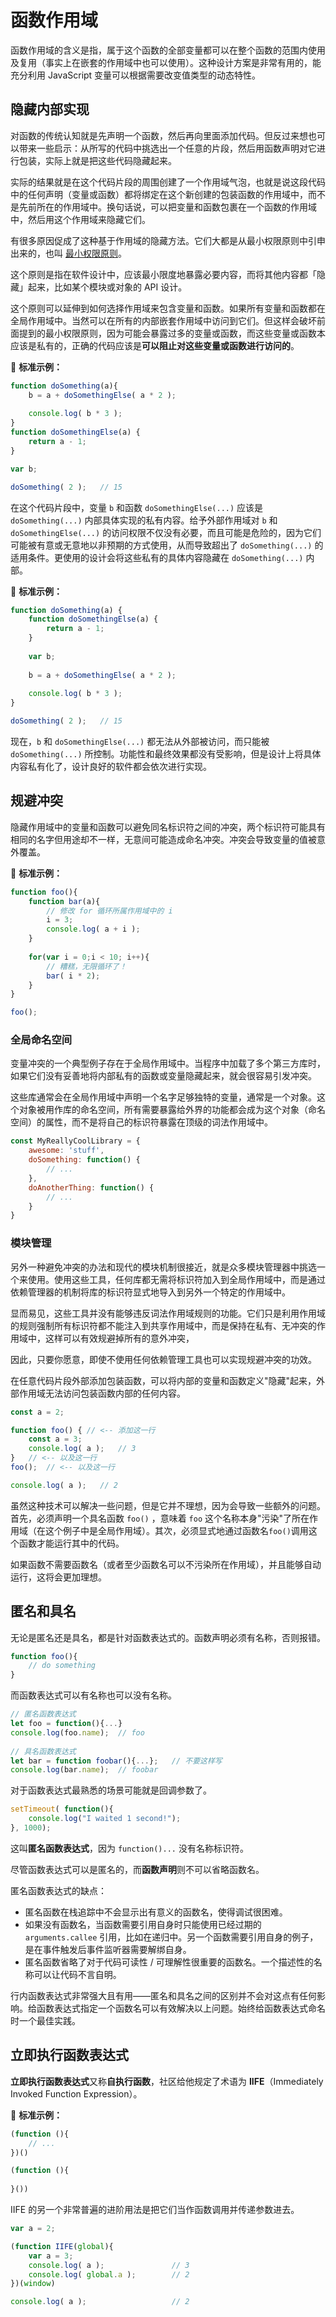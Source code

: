 # 函数作用域

函数作用域的含义是指，属于这个函数的全部变量都可以在整个函数的范围内使用及复用（事实上在嵌套的作用域中也可以使用）。这种设计方案是非常有用的，能充分利用 JavaScript 变量可以根据需要改变值类型的动态特性。

## 隐藏内部实现

对函数的传统认知就是先声明一个函数，然后再向里面添加代码。但反过来想也可以带来一些启示：从所写的代码中挑选出一个任意的片段，然后用函数声明对它进行包装，实际上就是把这些代码隐藏起来。

实际的结果就是在这个代码片段的周围创建了一个作用域气泡，也就是说这段代码中的任何声明（变量或函数）都将绑定在这个新创建的包装函数的作用域中，而不是先前所在的作用域中。换句话说，可以把变量和函数包裹在一个函数的作用域中，然后用这个作用域来隐藏它们。

有很多原因促成了这种基于作用域的隐藏方法。它们大都是从最小权限原则中引申出来的，也叫 [最小权限原则](<https://zh.wikipedia.org/wiki/%E6%9C%80%E5%B0%8F%E6%9D%83%E9%99%90%E5%8E%9F%E5%88%99>)。

这个原则是指在软件设计中，应该最小限度地暴露必要内容，而将其他内容都「隐藏」起来，比如某个模块或对象的 API 设计。

这个原则可以延伸到如何选择作用域来包含变量和函数。如果所有变量和函数都在全局作用域中。当然可以在所有的内部嵌套作用域中访问到它们。但这样会破坏前面提到的最小权限原则，因为可能会暴露过多的变量或函数，而这些变量或函数本应该是私有的，正确的代码应该是**可以阻止对这些变量或函数进行访问的**。

🌰 **标准示例：**

```js
function doSomething(a){
    b = a + doSomethingElse( a * 2 );
    
    console.log( b * 3 );
}
function doSomethingElse(a) {
    return a - 1;
}

var b;

doSomething( 2 );	// 15
```

在这个代码片段中，变量 `b` 和函数 `doSomethingElse(...)` 应该是 `doSomething(...)` 内部具体实现的私有内容。给予外部作用域对 `b` 和 `doSomethingElse(...)` 的访问权限不仅没有必要，而且可能是危险的，因为它们可能被有意或无意地以非预期的方式使用，从而导致超出了 `doSomething(...)` 的适用条件。更使用的设计会将这些私有的具体内容隐藏在 `doSomething(...)` 内部。

🌰 **标准示例：**

```js
function doSomething(a) {
    function doSomethingElse(a) {
        return a - 1;
    }
    
    var b;
    
    b = a + doSomethingElse( a * 2 );
    
    console.log( b * 3 );
}

doSomething( 2 );	// 15
```

现在，`b` 和 `doSomethingElse(...)` 都无法从外部被访问，而只能被 `doSomething(...)` 所控制。功能性和最终效果都没有受影响，但是设计上将具体内容私有化了，设计良好的软件都会依次进行实现。

## 规避冲突

隐藏作用域中的变量和函数可以避免同名标识符之间的冲突，两个标识符可能具有相同的名字但用途却不一样，无意间可能造成命名冲突。冲突会导致变量的值被意外覆盖。

🌰 **标准示例：**

```js
function foo(){
    function bar(a){
        // 修改 for 循环所属作用域中的 i
        i = 3;
        console.log( a + i );
    }
    
    for(var i = 0;i < 10; i++){
        // 糟糕，无限循环了！
        bar( i * 2);
    }
}

foo();	
```

### 全局命名空间

变量冲突的一个典型例子存在于全局作用域中。当程序中加载了多个第三方库时，如果它们没有妥善地将内部私有的函数或变量隐藏起来，就会很容易引发冲突。

这些库通常会在全局作用域中声明一个名字足够独特的变量，通常是一个对象。这个对象被用作库的命名空间，所有需要暴露给外界的功能都会成为这个对象（命名空间）的属性，而不是将自己的标识符暴露在顶级的词法作用域中。

```js
const MyReallyCoolLibrary = {
    awesome: 'stuff',
    doSomething: function() {
      	// ...  
    },
    doAnotherThing: function() {
        // ...
    }
}
```

### 模块管理

另外一种避免冲突的办法和现代的模块机制很接近，就是众多模块管理器中挑选一个来使用。使用这些工具，任何库都无需将标识符加入到全局作用域中，而是通过依赖管理器的机制将库的标识符显式地导入到另外一个特定的作用域中。

显而易见，这些工具并没有能够违反词法作用域规则的功能。它们只是利用作用域的规则强制所有标识符都不能注入到共享作用域中，而是保持在私有、无冲突的作用域中，这样可以有效规避掉所有的意外冲突，

因此，只要你愿意，即使不使用任何依赖管理工具也可以实现规避冲突的功效。







在任意代码片段外部添加包装函数，可以将内部的变量和函数定义"隐藏"起来，外部作用域无法访问包装函数内部的任何内容。

```js
const a = 2;

function foo() { // <-- 添加这一行
    const a = 3;
    console.log( a );	// 3
}	// <-- 以及这一行
foo();	// <-- 以及这一行

console.log( a );	// 2
```

虽然这种技术可以解决一些问题，但是它并不理想，因为会导致一些额外的问题。首先，必须声明一个具名函数 `foo()` ，意味着 `foo` 这个名称本身"污染"了所在作用域（在这个例子中是全局作用域）。其次，必须显式地通过函数名`foo()`调用这个函数才能运行其中的代码。

如果函数不需要函数名（或者至少函数名可以不污染所在作用域），并且能够自动运行，这将会更加理想。

## 匿名和具名

无论是匿名还是具名，都是针对函数表达式的。函数声明必须有名称，否则报错。

```js
function foo(){	
    // do something
}
```

而函数表达式可以有名称也可以没有名称。

```js
// 匿名函数表达式
let foo = function(){...}
console.log(foo.name);	// foo
        
// 具名函数表达式            
let bar = function foobar(){...};	// 不要这样写
console.log(bar.name);	// foobar
```

对于函数表达式最熟悉的场景可能就是回调参数了。

```js
setTimeout( function(){
    console.log("I waited 1 second!");
}, 1000);
```

这叫**匿名函数表达式**，因为 `function()...` 没有名称标识符。

尽管函数表达式可以是匿名的，而**函数声明**则不可以省略函数名。

匿名函数表达式的缺点：

* 匿名函数在栈追踪中不会显示出有意义的函数名，使得调试很困难。
* 如果没有函数名，当函数需要引用自身时只能使用已经过期的 `arguments.callee` 引用，比如在递归中。另一个函数需要引用自身的例子，是在事件触发后事件监听器需要解绑自身。
* 匿名函数省略了对于代码可读性 / 可理解性很重要的函数名。一个描述性的名称可以让代码不言自明。

行内函数表达式非常强大且有用——匿名和具名之间的区别并不会对这点有任何影响。给函数表达式指定一个函数名可以有效解决以上问题。始终给函数表达式命名时一个最佳实践。

## 立即执行函数表达式

**立即执行函数表达式**又称**自执行函数**，社区给他规定了术语为 **IIFE**（Immediately Invoked Function Expression）。

🌰 **标准示例：**

```js
(function (){
    // ...
})()

(function (){
    
}())
```

IIFE 的另一个非常普遍的进阶用法是把它们当作函数调用并传递参数进去。

```js
var a = 2;

(function IIFE(global){
    var a = 3;
    console.log( a );				// 3
    console.log( global.a );		// 2
})(window)

console.log( a );					// 2
```
